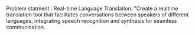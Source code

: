 Problem statment : Real-time Language Translation: "Create a realtime translation tool that facilitates conversations between speakers
of different languages, integrating speech recognition and synthesis
for seamless communication.


